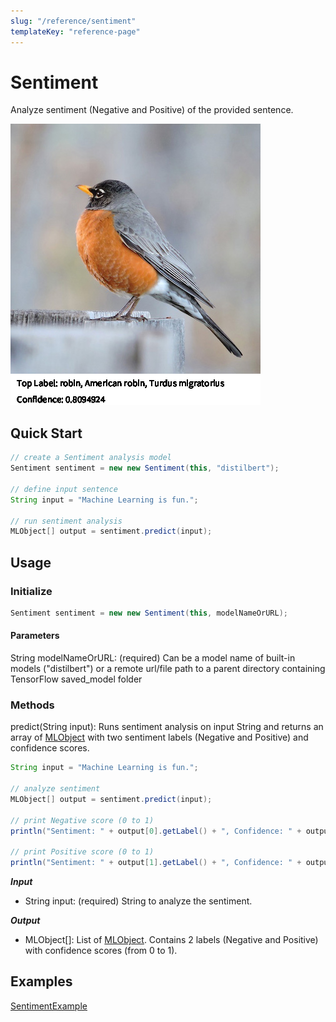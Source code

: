 ```yaml
---
slug: "/reference/sentiment"
templateKey: "reference-page"
---
```


# Sentiment
Analyze sentiment (Negative and Positive) of the provided sentence.

![alt text](../images/image_classifier_demo.png)

## Quick Start
```java
// create a Sentiment analysis model
Sentiment sentiment = new new Sentiment(this, "distilbert");

// define input sentence
String input = "Machine Learning is fun.";

// run sentiment analysis
MLObject[] output = sentiment.predict(input);
```

## Usage
### Initialize
```java
Sentiment sentiment = new new Sentiment(this, modelNameOrURL);
```
#### Parameters
String modelNameOrURL: (required) Can be a model name of built-in models ("distilbert") or a remote url/file path to a parent directory containing TensorFlow saved_model folder
### Methods
predict(String input): Runs sentiment analysis on input String and returns an array of [MLObject]() with two sentiment labels (Negative and Positive) and confidence scores.
```java
String input = "Machine Learning is fun.";

// analyze sentiment
MLObject[] output = sentiment.predict(input);

// print Negative score (0 to 1)
println("Sentiment: " + output[0].getLabel() + ", Confidence: " + output[0].getConfidence());

// print Positive score (0 to 1)
println("Sentiment: " + output[1].getLabel() + ", Confidence: " + output[1].getConfidence());
```
***Input***
- String input: (required) String to analyze the sentiment.

***Output***
- MLObject[]: List of [MLObject](). Contains 2 labels (Negative and Positive) with confidence scores (from 0 to 1). 

## Examples
[SentimentExample](https://github.com/jjeongin/ml4processing/tree/master/examples/SentimentExample)
